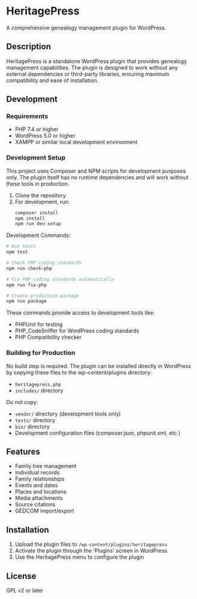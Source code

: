 # HeritagePress

A comprehensive genealogy management plugin for WordPress.

## Description

HeritagePress is a standalone WordPress plugin that provides genealogy management capabilities. The plugin is designed to work without any external dependencies or third-party libraries, ensuring maximum compatibility and ease of installation.

## Development

### Requirements

- PHP 7.4 or higher
- WordPress 5.0 or higher
- XAMPP or similar local development environment

### Development Setup

This project uses Composer and NPM scripts for development purposes only. The plugin itself has no runtime dependencies and will work without these tools in production.

1. Clone the repository
2. For development, run:
   ```powershell
   composer install
   npm install
   npm run dev:setup
   ```
   
Development Commands:
```powershell
# Run tests
npm test

# Check PHP coding standards
npm run check-php

# Fix PHP coding standards automatically
npm run fix-php

# Create production package
npm run package
```

These commands provide access to development tools like:
- PHPUnit for testing
- PHP_CodeSniffer for WordPress coding standards
- PHP Compatibility checker

### Building for Production

No build step is required. The plugin can be installed directly in WordPress by copying these files to the wp-content/plugins directory:
- `heritagepress.php`
- `includes/` directory

Do not copy:
- `vendor/` directory (development tools only)
- `tests/` directory
- `bin/` directory
- Development configuration files (composer.json, phpunit.xml, etc.)

## Features

- Family tree management
- Individual records
- Family relationships
- Events and dates
- Places and locations
- Media attachments
- Source citations
- GEDCOM import/export

## Installation

1. Upload the plugin files to `/wp-content/plugins/heritagepress`
2. Activate the plugin through the 'Plugins' screen in WordPress
3. Use the HeritagePress menu to configure the plugin

## License

GPL v2 or later